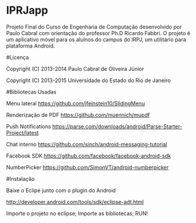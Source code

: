 # IPRJapp

Projeto Final do Curso de Engenharia de Computação desenvolvido por Paulo Cabral com orientação do  professor Ph.D Ricardo Fabbri.
O projeto é um aplicativo móvel para os alulnos do campus do IRPJ, um utilitário para plataforma Android.


#Licença

Copyright (C) 2013-2014 Paulo Cabral de Oliveira Júnior

Copyright (C) 2013-2015 Universidade do Estado do Rio de Janeiro

#Bibliotecas Usadas

Menu lateral
https://github.com/jfeinstein10/SlidingMenu

Renderização de PDF
https://github.com/muennich/mupdf

Push Notifications
https://parse.com/downloads/android/Parse-Starter-Project/latest

Chat interno
https://github.com/sinch/android-messaging-tutorial

Facebook SDK
https://github.com/facebook/facebook-android-sdk

NumberPicker
https://github.com/SimonVT/android-numberpicker

#Instalação

Baixe o Eclipe junto com o plugin do Android

http://developer.android.com/tools/sdk/eclipse-adt.html

Importe o projeto no eclipse;
Importe as bibliotecas;
RUN!



 

